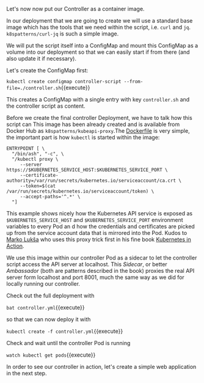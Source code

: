 Let's now now put our Controller as a container image.

In our deployment that we are going to create we will use a standard base image which has the tools that we need within the script, i.e. `curl` and `jq`. `k8spatterns/curl-jq` is such a simple image.

We will put the script itself into a ConfigMap and mount this ConfigMap as a volume into our deployment so that we can easily start if from there (and also update it if necessary).

Let's create the ConfigMap first:

`kubectl create configmap controller-script --from-file=./controller.sh`{{execute}}

This creates a ConfigMap with a single entry with key `controller.sh` and the controller script as content.

Before we create the final controller Deployment, we have to talk how this script can
This image has been already created and is available from Docker Hub as `k8spatterns/kubeapi-proxy`.The [Dockerfile](https://github.com/k8spatterns/examples/blob/master/advanced/images/kubeapi-proxy.dockerfile) is very simple, the important part is how `kubectl` is started within the image:

```
ENTRYPOINT [ \
  "/bin/ash", "-c", \
  "/kubectl proxy \
     --server https://$KUBERNETES_SERVICE_HOST:$KUBERNETES_SERVICE_PORT \
     --certificate-authority=/var/run/secrets/kubernetes.io/serviceaccount/ca.crt \
     --token=$(cat /var/run/secrets/kubernetes.io/serviceaccount/token) \
     --accept-paths='^.*' \
  "]
```

This example shows nicely how the Kubernetes API service is exposed as `$KUBERNETES_SERVICE_HOST` and `$KUBERNETES_SERVICE_PORT` environment variables to every Pod an d how the credentials and certificates are picked up from the service account data that is mirrored into the Pod. Kudos to [Marko Lukša](https://github.com/luksa) who uses this proxy trick first in his fine book [Kubernetes in Action](https://www.manning.com/books/kubernetes-in-action).

We use this image within our controller Pod as a sidecar to let the controller script access the API server at localhost. This _Sidecar_, or better _Ambassador_ (both are patterns described in the book) proxies the real API server form localhost and port 8001, much the same way as we did for locally running our controller.

Check out the full deployment with

`bat controller.yml`{{execute}}

so that we can now deploy it with

`kubectl create -f controller.yml`{{execute}}

Check and wait until the controller Pod is running

`watch kubectl get pods`{{execute}}

In order to see our controller in action, let's create a simple web application in the next step.
